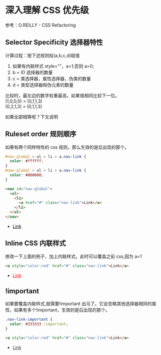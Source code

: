 # 深入理解 CSS 优先级

参考：O.REILLY - CSS Refactoring

## Selector Specificity 选择器特性

计算过程：按下述规则给(a,b,c,d)赋值

1. 如果有内联样式 style=""，a=1;否则 a=0;
2. b = ID 选择器的数量
3. c = 类选择器，属性选择器，伪类的数量
4. d = 类型选择器和伪元素的数量

比较时，最左边的数字权重最高，如果值相同比较下一位。  
(1,0,0,0) > (0,1,1,3)  
(0,2,1,3) > (0,1,1,3)

如果全部相等呢？下文说明

## Ruleset order 规则顺序

如果有两个同样特性的 css 规则，那么生效的是后出现的那个。

```css
#nav-global > ul > li > a.nav-link {
  color: #ffffff;
}
#nav-global > ul > li > a.nav-link {
  color: #000000;
}
```

```html
<nav id="nav-global">
  <ul>
    <li>
      <a href="#" class="nav-link">Link</a>
    </li>
  </ul>
</nav>
```

<style>
#nav-global > ul > li > a.nav-link {
color: #333333;
}
#nav-global > ul > li > a.nav-link {
color: #000000;
}
.nav-link-important {
  color: #333333 !important;
}
</style>
<nav id="nav-global">
    <ul>
        <li>
            <a href="#" class="nav-link">Link</a>
        </li>
    </ul>
</nav>

## Inline CSS 内联样式

修改一下上面的例子，加上内联样式。此时可以覆盖之前 css,因为 a=1

```html
<a style="color:red" href="#" class="nav-link">Link</a>
```

<nav id="nav-global">
    <ul>
        <li>
            <a style="color:red" href="#" class="nav-link">Link</a>
        </li>
    </ul>
</nav>

## !important

如果要覆盖内联样式,就需要!important 出马了。它会忽略其他选择器相同的属性，如果有多个!important，生效的是后出现的那个。

```css
.nav-link-important {
  color: #333333 !important;
}
```

```html
<a style="color:red" href="#" class="nav-link">Link</a>
```

<nav id="nav-global">
    <ul>
        <li>
            <a style="color:red" href="#" class="nav-line nav-link-important">Link</a>
        </li>
    </ul>
</nav>
